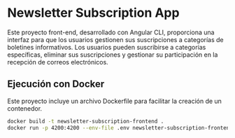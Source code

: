 # Newsletter Subscription App

Este proyecto front-end, desarrollado con Angular CLI, proporciona una interfaz para que los usuarios gestionen sus suscripciones a categorías de boletines informativos. Los usuarios pueden suscribirse a categorías específicas, eliminar sus suscripciones y gestionar su participación en la recepción de correos electrónicos.

## Ejecución con Docker

Este proyecto incluye un archivo Dockerfile para facilitar la creación de un contenedor.
```bash
docker build -t newsletter-subscription-frontend .
docker run -p 4200:4200 --env-file .env newsletter-subscription-frontend
